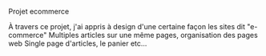 Projet ecommerce

À travers ce projet, j'ai appris à design d'une certaine façon les sites dit "e-commerce"
Multiples articles sur une même pages, organisation des pages web
Single page d'articles, le panier etc...
